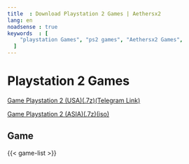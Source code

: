 ```yaml
---
title  : Download Playstation 2 Games | Aethersx2
lang: en
noadsense : true
keywords  : [
    "playstation Games", "ps2 games", "Aethersx2 Games",
  ]
---
```


# Playstation 2 Games

[Game Playstation 2 (USA)(.7z)(Telegram Link)](/game2)

[Game Playstation 2 (ASIA)(.7z)(iso)](/game3)

## Game
{{< game-list >}}
